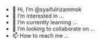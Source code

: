 - 👋 Hi, I’m @syaifulrizammok
- 👀 I’m interested in ...
- 🌱 I’m currently learning ...
- 💞️ I’m looking to collaborate on ...
- 📫 How to reach me ...

<!---
syaifulrizammok/syaifulrizammok is a ✨ special ✨ repository because its `README.md` (this file) appears on your GitHub profile.
You can click the Preview link to take a look at your changes.
--->
